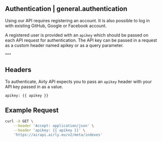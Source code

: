 ## Authentication | general.authentication

Using our API requires registering an account. It is also possible to log in with existing GitHub, Google or Facebook account.

A registered user is provided with an `apikey` which should be passed on each API request for authentication. The API key can be passed in a request as a custom header named apikey or as a query parameter.

^^^

## Headers

To authenticate, Airly API expects you to pass an `apikey` header with your API key passed in as a value.

```
apikey: {{ apikey }}
```

## Example Request

```bash
curl -X GET \
    --header 'Accept: application/json' \
    --header 'apikey: {{ apikey }}' \
    'https://airapi.airly.eu/v2/meta/indexes'
```
